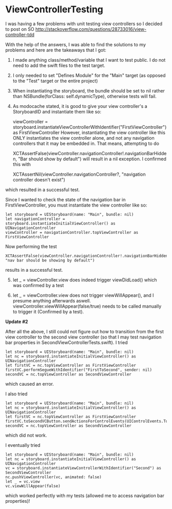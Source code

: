 # ViewControllerTesting

I was having a few problems with unit testing view controllers so I decided to post on SO 
http://stackoverflow.com/questions/28733016/view-controller-tdd

With the help of the answers, I was able to find the solutions to my problems and here are the takeaways that I got:

1) I made anything class/method/variable that I want to test public. I do not need to add the swift files to the test target.

2) I only needed to set "Defines Module" for the "Main" target (as opposed to the "Test" target or the entire project)

3) When instantiating the storyboard, the bundle should be set to nil rather than NSBundle(forClass: self.dynamicType), otherwise tests will fail.

4) As modocache stated, it is good to give your view controller's a StoryboardID and instantiate them like so:

    viewController = storyboard.instantiateViewControllerWithIdentifier("FirstViewController") as FirstViewController
However, instantiating the view controller like this ONLY instantiates the view controller alone, and not any navigation controllers that it may be embedded in. That means, attempting to do

    XCTAssertFalse(viewController.navigationController!.navigationBarHidden, "Bar should show by default")
will result in a nil exception. I confirmed this with

    XCTAssertNil(viewController.navigationController?, "navigation controller doesn't exist")

which resulted in a successful test.

Since I wanted to check the state of the navigation bar in FirstViewController, you must instantiate the view controller like so:

    let storyboard = UIStoryboard(name: "Main", bundle: nil)
    let navigationController = storyboard.instantiateInitialViewController() as UINavigationController
    viewController = navigationController.topViewController as FirstViewController
Now performing the test

    XCTAssertFalse(viewController.navigationController!.navigationBarHidden, "nav bar should be showing by default")
results in a successful test.

5) let _ = viewController.view does indeed trigger viewDidLoad() which was confirmed by a test

6) let _ = viewController.view does not trigger viewWillAppear(), and I presume anything afterwards aswell. viewController.viewWillAppear(false/true) needs to be called manually to trigger it (Confirmed by a test).

**Update #2**

After all the above, I still could not figure out how to transition from the first view controller to the second view controller (so that I may test navigation bar properties in SecondViewControllerTests.swift). I tried

    let storyboard = UIStoryboard(name: "Main", bundle: nil)
    let nc = storyboard.instantiateInitialViewController() as UINavigationController
    let firstVC = nc.topViewController as FirstViewController
    firstVC.performSegueWithIdentifier("FirstToSecond", sender: nil)
    secondVC = nc.topViewController as SecondViewController

which caused an error.

I also tried 

    let storyboard = UIStoryboard(name: "Main", bundle: nil)
    let nc = storyboard.instantiateInitialViewController() as UINavigationController
    let firstVC = nc.topViewController as FirstViewController
    firstVC.toSecondVCButton.sendActionsForControlEvents(UIControlEvents.TouchUpInside)
    secondVC = nc.topViewController as SecondViewController

which did not work.

I eventually tried 

    let storyboard = UIStoryboard(name: "Main", bundle: nil)
    let nc = storyboard.instantiateInitialViewController() as UINavigationController
    vc = storyboard.instantiateViewControllerWithIdentifier("Second") as SecondViewController
    nc.pushViewController(vc, animated: false)
    let _ = vc.view
    vc.viewWillAppear(false)

which worked perfectly with my tests (allowed me to access navigation bar properties)!

